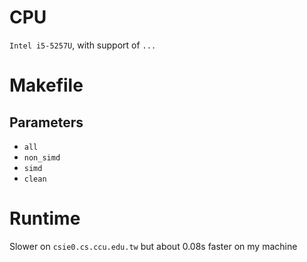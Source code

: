 # CPU

`Intel i5-5257U`, with support of `...`

# Makefile

## Parameters

* `all`
* `non_simd`
* `simd`
* `clean`

# Runtime

Slower on `csie0.cs.ccu.edu.tw` but about 0.08s faster on my machine

